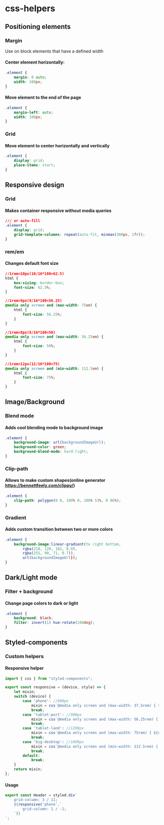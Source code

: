 # css-helpers

## Positioning elements

### Margin
Use on block elements that have a defined width

#### Center element horizontally: 
```css
.element {
    margin: 0 auto;
    width: 100px;
}
```

#### Move element to the end of the page 
```css
.element {
    margin-left: auto;
    width: 100px;
}
```

### Grid 

#### Move element to center horizontally and vertically
```css
.element {
    display: grid;
    place-items: start;
}
```

## Responsive design

### Grid

#### Makes container responsive without media queries

```css
/// or auto-fill
.element {
    display: grid;
    grid-template-columns: repeat(auto-fit, minmax(300px, 1fr));
}
```

### rem/em

#### Changes default font size
```css
//1rem=10px(10/16*100=62.5)
html {
	box-sizing: border-box;
	font-size: 62.5%;
}

//1rem=9px(9/16*100=56.25)
@media only screen and (max-width: 75em) {
	html {
		font-size: 56.25%;
	}
}

//1rem=8px(8/16*100=50)
@media only screen and (max-width: 56.25em) {
	html {
		font-size: 50%;
	}
}

//1rem=12px(12/16*100=75)
@media only screen and (min-width: 112.5em) {
	html {
		font-size: 75%;
	}
}
```

## Image/Background

### Blend mode 

#### Adds cool blending mode to background image 
```css
.element {
    background-image: url(backgroundImageUrl);
    background-color: green;
    background-blend-mode: hard-light;
}
```

### Clip-path

#### Allows to make custom shapes(online generator https://bennettfeely.com/clippy/)
```css
.element {
    clip-path: polygon(0 0, 100% 0, 100% 53%, 0 86%);
}
```

### Gradient

#### Adds custom transition between two or more colors
```css
.element {
    background-image:linear-gradient(to right bottom,
        rgba(218, 120, 102, 0.8),
        rgba(255, 99, 71, 0.7)),
        url(backgroundImageUrl});
}
```
## Dark/Light mode 

### Filter + background

#### Change page colors to dark or light

```css
.element {
    background: black;
    filter: invert(1) hue-rotate(180deg);
}
```


## Styled-components 


### Custom helpers

#### Responsive helper
```js
import { css } from "styled-components";

export const responsive = (device, style) => {
    let mixin;
    switch (device) {
        case 'phone': //600px
            mixin = css`@media only screen and (max-width: 37.5rem) { ${style} }`;
            break;
        case 'tablet-port': //900px
            mixin = css`@media only screen and (max-width: 56.25rem) { ${style} }`;       
            break;
        case 'tablet-land': //1200px
            mixin = css`@media only screen and (max-width: 75rem) { ${style} }`;
            break;
        case 'big-desktop': //1800px
            mixin = css`@media only screen and (min-width: 112.5rem) { ${style} }`;            
            break;
        default:
            break;
    }
    return mixin;
};
```

#### Usage
```js
export const Header = styled.div`
    grid-column: 3 / 11;
    ${responsive('phone',`    
        grid-column: 1 / -1;
    `)}
`;
```

